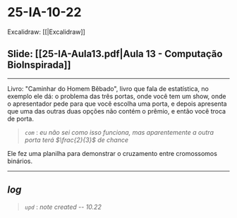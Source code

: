 # 25-IA-10-22

Excalidraw: [[|Excalidraw]]

## Slide: [[25-IA-Aula13.pdf|Aula 13 - Computação BioInspirada]]

---

Livro: "Caminhar do Homem Bêbado", livro que fala de estatística, no exemplo ele dá: o problema das três portas, onde você tem um show, onde o apresentador pede para que você escolha uma porta, e depois apresenta que uma das outras duas opções não contém o prêmio, e então você troca de porta.

> *`com`* : *eu não sei como isso funciona, mas aparentemente a outra porta terá $\frac{2}{3}$ de chance*

Ele fez uma planilha para demonstrar o cruzamento entre cromossomos binários.

---

## ***log***

> *`upd`* : *note created -- 10.22*